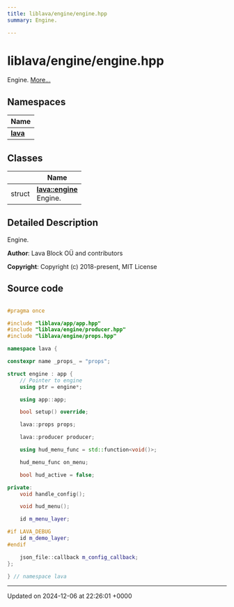 ```yaml
---
title: liblava/engine/engine.hpp
summary: Engine. 

---
```


# liblava/engine/engine.hpp

Engine.  [More...](#detailed-description)

## Namespaces

| Name           |
| -------------- |
| **[lava](/_doxybook/Namespaces/namespacelava.md)**  |

## Classes

|                | Name           |
| -------------- | -------------- |
| struct | **[lava::engine](/_doxybook/Classes/structlava_1_1engine.md)** <br>Engine.  |

## Detailed Description

Engine. 

**Author**: Lava Block OÜ and contributors 

**Copyright**: Copyright (c) 2018-present, MIT License 



## Source code

```cpp

#pragma once

#include "liblava/app/app.hpp"
#include "liblava/engine/producer.hpp"
#include "liblava/engine/props.hpp"

namespace lava {

constexpr name _props_ = "props";

struct engine : app {
    // Pointer to engine
    using ptr = engine*;

    using app::app;

    bool setup() override;

    lava::props props;

    lava::producer producer;

    using hud_menu_func = std::function<void()>;

    hud_menu_func on_menu;

    bool hud_active = false;

private:
    void handle_config();

    void hud_menu();

    id m_menu_layer;

#if LAVA_DEBUG
    id m_demo_layer;
#endif

    json_file::callback m_config_callback;
};

} // namespace lava
```


-------------------------------

Updated on 2024-12-06 at 22:26:01 +0000
